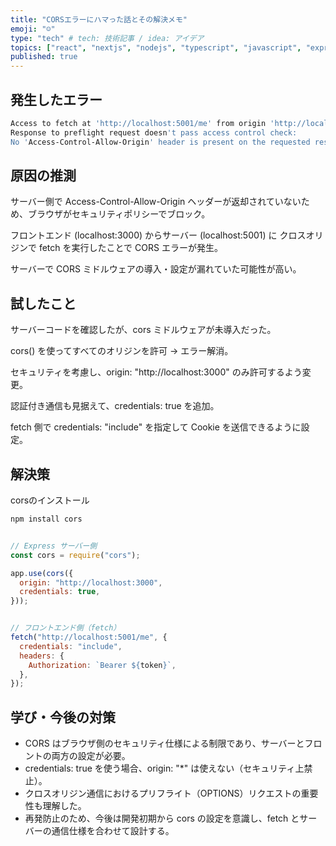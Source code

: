 ```yaml
---
title: "CORSエラーにハマった話とその解決メモ"
emoji: "☺️"
type: "tech" # tech: 技術記事 / idea: アイデア
topics: ["react", "nextjs", "nodejs", "typescript", "javascript", "expressjs"]
published: true
---
```


## 発生したエラー

``` bash
Access to fetch at 'http://localhost:5001/me' from origin 'http://localhost:3000' has been blocked by CORS policy:
Response to preflight request doesn't pass access control check:
No 'Access-Control-Allow-Origin' header is present on the requested resource.
```

## 原因の推測
サーバー側で Access-Control-Allow-Origin ヘッダーが返却されていないため、ブラウザがセキュリティポリシーでブロック。

フロントエンド (localhost:3000) からサーバー (localhost:5001) に クロスオリジンで fetch を実行したことで CORS エラーが発生。

サーバーで CORS ミドルウェアの導入・設定が漏れていた可能性が高い。

## 試したこと
サーバーコードを確認したが、cors ミドルウェアが未導入だった。

cors() を使ってすべてのオリジンを許可 → エラー解消。

セキュリティを考慮し、origin: "http://localhost:3000" のみ許可するよう変更。

認証付き通信も見据えて、credentials: true を追加。

fetch 側で credentials: "include" を指定して Cookie を送信できるように設定。

## 解決策
corsのインストール

```bash
npm install cors
```

```js

// Express サーバー側
const cors = require("cors");

app.use(cors({
  origin: "http://localhost:3000",
  credentials: true,
}));

```

```js

// フロントエンド側（fetch）
fetch("http://localhost:5001/me", {
  credentials: "include",
  headers: {
    Authorization: `Bearer ${token}`,
  },
});

```

## 学び・今後の対策
- CORS はブラウザ側のセキュリティ仕様による制限であり、サーバーとフロントの両方の設定が必要。
- credentials: true を使う場合、origin: "*" は使えない（セキュリティ上禁止）。
- クロスオリジン通信におけるプリフライト（OPTIONS）リクエストの重要性も理解した。
- 再発防止のため、今後は開発初期から cors の設定を意識し、fetch とサーバーの通信仕様を合わせて設計する。